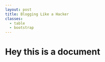 ```yaml
---
layout: post
title: Blogging Like a Hacker
classes:
  - table
  - bootstrap
---
```


# Hey this is a document
